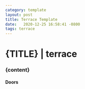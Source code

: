 ```yaml
---
category: template
layout: post
title: Terrace Template
date:   2020-12-25 16:58:41 -0800
tags: terrace
---
```


# {TITLE} | terrace

### {content}

#### Doors